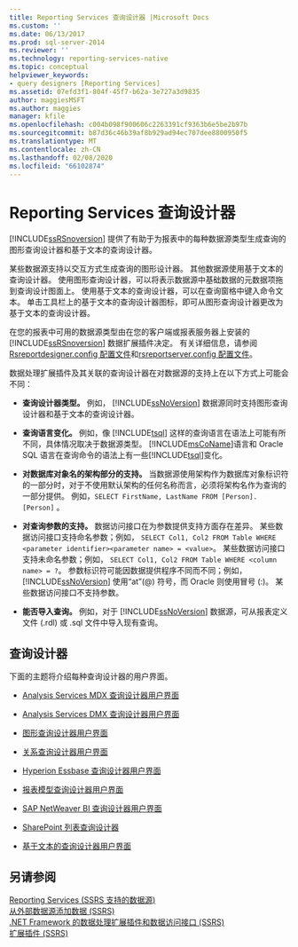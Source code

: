 ```yaml
---
title: Reporting Services 查询设计器 |Microsoft Docs
ms.custom: ''
ms.date: 06/13/2017
ms.prod: sql-server-2014
ms.reviewer: ''
ms.technology: reporting-services-native
ms.topic: conceptual
helpviewer_keywords:
- query designers [Reporting Services]
ms.assetid: 07efd3f1-804f-45f7-b62a-3e727a3d9835
author: maggiesMSFT
ms.author: maggies
manager: kfile
ms.openlocfilehash: c004b098f900606c2263391cf9363b6e5be2b97b
ms.sourcegitcommit: b87d36c46b39af8b929ad94ec707dee8800950f5
ms.translationtype: MT
ms.contentlocale: zh-CN
ms.lasthandoff: 02/08/2020
ms.locfileid: "66102874"
---
```

# <a name="reporting-services-query-designers"></a>Reporting Services 查询设计器
  [!INCLUDE[ssRSnoversion](../includes/ssrsnoversion-md.md)] 提供了有助于为报表中的每种数据源类型生成查询的图形查询设计器和基于文本的查询设计器。  
  
 某些数据源支持以交互方式生成查询的图形设计器。 其他数据源使用基于文本的查询设计器。 使用图形查询设计器，可以将表示数据源中基础数据的元数据项拖到查询设计图面上。 使用基于文本的查询设计器，可以在查询窗格中键入命令文本。 单击工具栏上的基于文本的查询设计器图标，即可从图形查询设计器更改为基于文本的查询设计器。  
  
 在您的报表中可用的数据源类型由在您的客户端或报表服务器上安装的 [!INCLUDE[ssRSnoversion](../includes/ssrsnoversion-md.md)] 数据扩展插件决定。 有关详细信息，请参阅[Rsreportdesigner.config 配置文件](report-server/rsreportdesigner-configuration-file.md)和[rsreportserver.config 配置文件](report-server/rsreportserver-config-configuration-file.md)。  
  
 数据处理扩展插件及其关联的查询设计器在对数据源的支持上在以下方式上可能会不同：  
  
-   **查询设计器类型。** 例如， [!INCLUDE[ssNoVersion](../includes/ssnoversion-md.md)] 数据源同时支持图形查询设计器和基于文本的查询设计器。  
  
-   **查询语言变化。** 例如，像 [!INCLUDE[tsql](../includes/tsql-md.md)] 这样的查询语言在语法上可能有所不同，具体情况取决于数据源类型。 [!INCLUDE[msCoName](../includes/msconame-md.md)]语言和 Oracle SQL 语言在查询命令的语法上有一些[!INCLUDE[tsql](../includes/tsql-md.md)]变化。  
  
-   **对数据库对象名的架构部分的支持。** 当数据源使用架构作为数据库对象标识符的一部分时，对于不使用默认架构的任何名称而言，必须将架构名作为查询的一部分提供。 例如，`SELECT FirstName, LastName FROM [Person].[Person]` 。  
  
-   **对查询参数的支持。** 数据访问接口在为参数提供支持方面存在差异。 某些数据访问接口支持命名参数；例如， `SELECT Col1, Col2 FROM Table WHERE <parameter identifier><parameter name> = <value>`。 某些数据访问接口支持未命名参数；例如， `SELECT Col1, Col2 FROM Table WHERE <column name> = ?`。 参数标识符可能因数据提供程序不同而不同；例如， [!INCLUDE[ssNoVersion](../includes/ssnoversion-md.md)] 使用“at”(@) 符号，而 Oracle 则使用冒号 (:)。 某些数据访问接口不支持参数。  
  
-   **能否导入查询。** 例如，对于 [!INCLUDE[ssNoVersion](../includes/ssnoversion-md.md)] 数据源，可从报表定义文件 (.rdl) 或 .sql 文件中导入现有查询。  
  
## <a name="query-designers"></a>查询设计器  
 下面的主题将介绍每种查询设计器的用户界面。  
  
-   [Analysis Services MDX 查询设计器用户界面](report-data/analysis-services-mdx-query-designer-user-interface.md)  
  
-   [Analysis Services DMX 查询设计器用户界面](report-data/analysis-services-dmx-query-designer-user-interface.md)  
  
-   [图形查询设计器用户界面](report-data/graphical-query-designer-user-interface.md)  
  
-   [关系查询设计器用户界面](../../2014/reporting-services/relational-query-designer-user-interface.md)  
  
-   [Hyperion Essbase 查询设计器用户界面](report-data/hyperion-essbase-query-designer-user-interface.md)  
  
-   [报表模型查询设计器用户界面](report-data/report-model-query-designer-user-interface.md)  
  
-   [SAP NetWeaver BI 查询设计器用户界面](report-data/sap-netweaver-bi-query-designer-user-interface.md)  
  
-   [SharePoint 列表查询设计器](../../2014/reporting-services/sharepoint-list-query-designer.md)  
  
-   [基于文本的查询设计器用户界面](../../2014/reporting-services/text-based-query-designer-user-interface.md)  
  
## <a name="see-also"></a>另请参阅  
 [Reporting Services &#40;SSRS 支持的数据源&#41;](create-deploy-and-manage-mobile-and-paginated-reports.md)   
 [从外部数据源添加数据 &#40;SSRS&#41;](report-data/add-data-from-external-data-sources-ssrs.md)   
 [.NET Framework 的数据处理扩展插件和数据访问接口 &#40;SSRS&#41;](report-data/data-processing-extensions-and-net-framework-data-providers-ssrs.md)   
 [扩展插件 (SSRS)](extensions-ssrs.md)  
  
  
